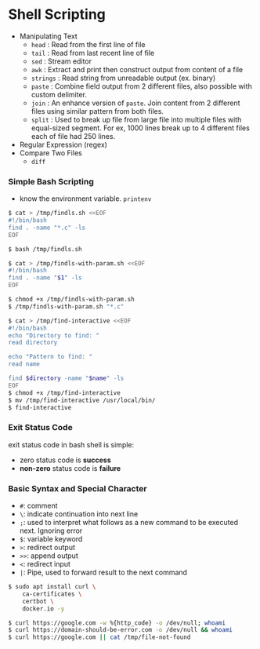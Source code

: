 # Shell Scripting

* Manipulating Text
    * `head` : Read from the first line of file
    * `tail` : Read from last recent line of file
    * `sed` : Stream editor
    * `awk` : Extract and print then construct output from content of a file
    * `strings` : Read string from unreadable output (ex. binary)
    * `paste` : Combine field output from 2 different files, also possible with custom delimiter.
    * `join` : An enhance version of `paste`. Join content from 2 different files using similar pattern from both files.
    * `split` : Used to break up file from large file into multiple files with equal-sized segment. For ex, 1000 lines break up to 4 different files each of file had 250 lines.
* Regular Expression (regex)
* Compare Two Files
    * `diff`

### Simple Bash Scripting
* know the environment variable. `printenv`

```bash
$ cat > /tmp/findls.sh <<EOF
#!/bin/bash
find . -name "*.c" -ls
EOF

$ bash /tmp/findls.sh
```
```bash
$ cat > /tmp/findls-with-param.sh <<EOF
#!/bin/bash
find . -name "$1" -ls
EOF

$ chmod +x /tmp/findls-with-param.sh
$ /tmp/findls-with-param.sh "*.c"
```
```bash
$ cat > /tmp/find-interactive <<EOF
#!/bin/bash
echo "Directory to find: "
read directory

echo "Pattern to find: "
read name

find $directory -name "$name" -ls
EOF
$ chmod +x /tmp/find-interactive
$ mv /tmp/find-interactive /usr/local/bin/
$ find-interactive
```

### Exit Status Code
exit status code in bash shell is simple:
* zero status code is **success**
* **non-zero** status code is **failure**

### Basic Syntax and Special Character
* `#`: comment
* `\`: indicate continuation into next line
* `;`: used to interpret what follows as a new command to be executed next. Ignoring error
* `$`: variable keyword
* `>`: redirect output
* `>>`: append output
* `<`: redirect input
* `|`: Pipe, used to forward result to the next command

```bash
$ sudo apt install curl \
    ca-certificates \
    certbot \
    docker.io -y

$ curl https://google.com -w %{http_code} -o /dev/null; whoami
$ curl https://domain-should-be-error.com -o /dev/null && whoami
$ curl https://google.com || cat /tmp/file-not-found
```